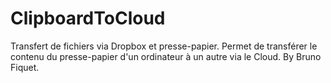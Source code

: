 # ClipboardToCloud
Transfert de fichiers via Dropbox et presse-papier.
Permet de transférer le contenu du presse-papier d'un ordinateur à un autre via le Cloud.
By Bruno Fiquet.
